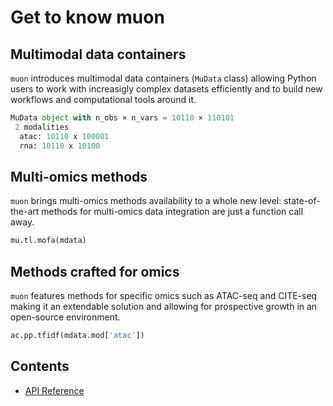 # Get to know muon

## Multimodal data containers

`muon` introduces multimodal data containers (`MuData` class) allowing Python users to work with increasigly complex datasets efficiently and to build new workflows and computational tools around it.

```py
MuData object with n_obs × n_vars = 10110 × 110101
 2 modalities
  atac: 10110 x 100001
  rna: 10110 x 10100
```

## Multi-omics methods

`muon` brings multi-omics methods availability to a whole new level: state-of-the-art methods for multi-omics data integration are just a function call away.

```py
mu.tl.mofa(mdata)
```

## Methods crafted for omics

`muon` features methods for specific omics such as ATAC-seq and CITE-seq making it an extendable solution and allowing for prospective growth in an open-source environment.

```py
ac.pp.tfidf(mdata.mod['atac'])
```

Contents
--------
* [API Reference](api/index.md)
